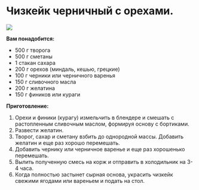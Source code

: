 # Чизкейк черничный с орехами.
![](/images/Kulinar/Desert/chizkeik_bv3.jpg)

**Вам понадобится:**

- 500 г творога
- 500 г сметаны
- 1 стакан сахара
- 200 г орехов (миндаль, кешью, грецкие)
- 100 г черники или черничного варенья
- 150 г сливочного масла
- 200 г желатина
- 150 г фиников или кураги

**Приготовление:**

1. Орехи и финики (курагу) измельчить в блендере и смешать с растопленным сливочным маслом, формируя основу с бортиками.
2. Развести желатин.
3. Творог, сахар и сметану взбить до однородной массы. Добавить желатин и еще раз хорошо перемешать.
4. Добавить чернику или черничное варенье и еще раз хорошенько перемешать.
5. Вылить полученную смесь на корж и отправить в холодильник на 3-4 часа.
6. Когда полностью застынет сырная основа, украсить чизкейк свежими ягодами или вареньем и подать на стол.

